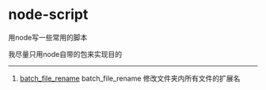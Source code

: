 # node-script
用node写一些常用的脚本


我尽量只用node自带的包来实现目的

---

1. [batch_file_rename](http://www.baidu.com/) batch_file_rename  修改文件夹内所有文件的扩展名


